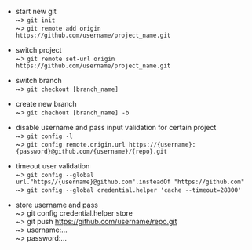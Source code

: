 * start new git  
~> `git init`  
~> `git remote add origin https://github.com/username/project_name.git`  

* switch project  
~> `git remote set-url origin https://github.com/username/project_name.git`

* switch branch  
~> `git checkout [branch_name]`

* create new branch  
~> `git chechout [branch_name] -b`

* disable username and pass input validation for certain project  
~> `git config -l`  
~> `git config remote.origin.url https://{username}:{password}@github.com/{username}/{repo}.git`

* timeout user validation  
~> `git config --global url."https//{username}@github.com".insteadOf "https://github.com"`  
~> `git config --global credential.helper 'cache --timeout=28800'`  

* store username and pass  
~> git config credential.helper store  
~> git push https://github.com/username/repo.git  
~> username:...  
~> password:...  
